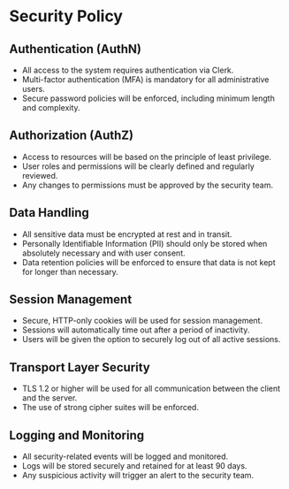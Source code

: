 # Security Policy

## Authentication (AuthN)
- All access to the system requires authentication via Clerk.
- Multi-factor authentication (MFA) is mandatory for all administrative users.
- Secure password policies will be enforced, including minimum length and complexity.

## Authorization (AuthZ)
- Access to resources will be based on the principle of least privilege.
- User roles and permissions will be clearly defined and regularly reviewed.
- Any changes to permissions must be approved by the security team.

## Data Handling
- All sensitive data must be encrypted at rest and in transit.
- Personally Identifiable Information (PII) should only be stored when absolutely necessary and with user consent.
- Data retention policies will be enforced to ensure that data is not kept for longer than necessary.

## Session Management
- Secure, HTTP-only cookies will be used for session management.
- Sessions will automatically time out after a period of inactivity.
- Users will be given the option to securely log out of all active sessions.

## Transport Layer Security
- TLS 1.2 or higher will be used for all communication between the client and the server.
- The use of strong cipher suites will be enforced.

## Logging and Monitoring
- All security-related events will be logged and monitored.
- Logs will be stored securely and retained for at least 90 days.
- Any suspicious activity will trigger an alert to the security team.
